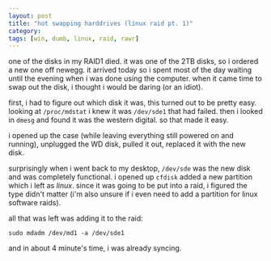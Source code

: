 ```yaml
---
layout: post
title: "hot swapping harddrives (linux raid pt. 1)"
category: 
tags: [win, dumb, linux, raid, rawr]
---
```

one of the disks in my RAID1 died. it was one of the 2TB disks, so i
ordered a new one off newegg. it arrived today so i spent most of the
day waiting until the evening when i was done using the computer. when
it came time to swap out the disk, i thought i would be daring (or an
idiot).

first, i had to figure out which disk it was, this turned out to be
pretty easy. looking at `/proc/mdstat` i knew it was `/dev/sde1` that
had failed. then i looked in `dmesg` and found it was the western
digital. so that made it easy.

i opened up the case (while leaving everything still powered on and
running), unplugged the WD disk, pulled it out, replaced it with the new
disk.

surprisingly when i went back to my desktop, `/dev/sde` was the new disk
and was completely functional. i opened up `cfdisk` added a new
partition which i left as *linux*. since it was going to be put into a
raid, i figured the type didn't matter (i'm also unsure if i even need
to add a partition for linux software raids).

all that was left was adding it to the raid:

    sudo mdadm /dev/md1 -a /dev/sde1

and in about 4 minute's time, i was already syncing.

